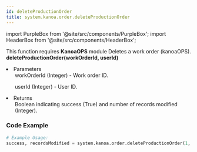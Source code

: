 ```yaml
---
id: deleteProductionOrder
title: system.kanoa.order.deleteProductionOrder
---
```


import PurpleBox from '@site/src/components/PurpleBox';
import HeaderBox from '@site/src/components/HeaderBox';

<PurpleBox>This function requires <b>KanoaOPS</b> module</PurpleBox>
<HeaderBox header="Description">Deletes a work order (kanoaOPS).</HeaderBox>
<HeaderBox header="Syntax">
    <b>deleteProductionOrder(workOrderId, userId)</b>
    <li>Parameters <br />
        <ul>workOrderId (Integer) - Work order ID.</ul>
        <ul>userId (Integer) - User ID.</ul>
    </li>
    <li>Returns <br />
        <ul>Boolean indicating success (True) and number of records modified (Integer).</ul>
    </li>
</HeaderBox>

### Code Example

```python
# Example Usage:
success, recordsModified = system.kanoa.order.deleteProductionOrder(1, 123)
